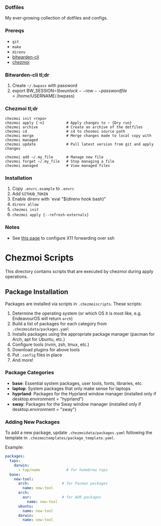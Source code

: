 ### Dotfiles

My ever-growing collection of dotfiles and configs.

### Prereqs
* `git`
* `make`
* `direnv`
* [bitwarden-cli](https://bitwarden.com/help/cli/)
* [chezmoi](https://github.com/twpayne/chezmoi)

### Bitwarden-cli tl;dr

1. Create `~/.bwpass` with password
1. export BW_SESSION=$(bw unlock --raw --passwordfile=/home/$USERNAME/.bwpass)

### Chezmoi tl;dr
```
chezmoi init <repo>
chezmoi apply {-n}          # Apply changes to ~ {Dry run}
chezmoi archive             # Create an archive of the dotfiles
chezmoi cd                  # cd to chosmoi source path
chezmoi merge               # Merge changes made to local copy with chezmoi managed
chezmoi update              # Pull latest version from git and apply changes

chezmoi add ~/.my_file      # Manage new file
chezmoi forget ~/.my_file   # Stop managing a file
chezmoi managed             # View managed files
```

### Installation

1. Copy `.envrc.example` to `.envrc`
1. Add `GITHUB_TOKEN`
1. Enable direnv with `eval "$(direnv hook bash)"
1. `direnv allow`
1. `chezmoi init`
1. `chezmoi apply {--refresh-externals}`

### Notes
- See [this page](https://www.cyberciti.biz/faq/linux-unix-macos-fix-error-cant-open-display-null-with-ssh-xclip-command-in-headless/) to configure X11 forwarding over ssh

# Chezmoi Scripts

This directory contains scripts that are executed by chezmoi during apply operations.

## Package Installation

Packages are installed via scripts in `.chezmoiscripts`. These scripts:

1. Determine the operating system (or which OS it is most like, e.g. EndeavourOS will return `arch`)
1. Build a list of packages for each category from `.chezmoidata/packages.yaml`
1. Installs packages using the appropriate package manager (pacman for Arch, apt for Ubuntu, etc.)
1. Configure tools (nvim, zsh, tmux, etc.)
1. Download plugins for above tools
1. Put `.config` files in place
1. And more!

### Package Categories

- **base**: Essential system packages, user tools, fonts, libraries, etc.
- **laptop**: System packages that only make sense for laptops
- **hyprland**: Packages for the Hyprland window manager (installed only if desktop.environment = "hyprland")
- **sway**: Packages for the Sway window manager (installed only if desktop.environment = "sway")

### Adding New Packages

To add a new package, update `.chezmoidata/packages.yaml` following the template in `.chezmoitemplates/package_template.yaml`.

Example:
```yaml
packages:
  taps:
    darwin:
      - tap/name            # for homebrew taps
  base:
    new-tool:
      arch:               # for Pacman packages
        name: new-tool
      arch:
        aur:              # for AUR packages
          name: new-tool
      ubuntu:
        name: new-tool
      darwin:
        name: new-tool
```

